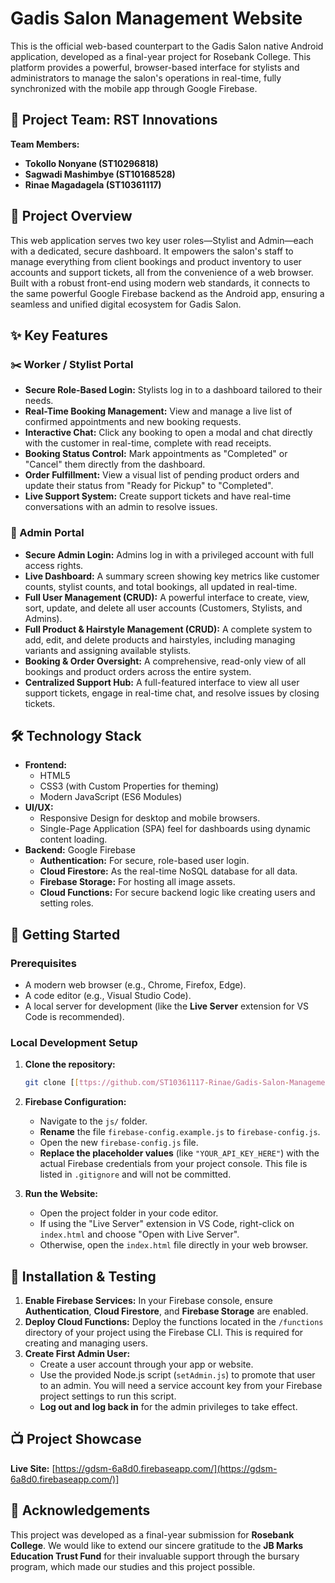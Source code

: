 # Gadis Salon Management Website

This is the official web-based counterpart to the Gadis Salon native Android application, developed as a final-year project for Rosebank College. This platform provides a powerful, browser-based interface for stylists and administrators to manage the salon's operations in real-time, fully synchronized with the mobile app through Google Firebase.

## 👥 Project Team: RST Innovations

**Team Members:**

* **Tokollo Nonyane (ST10296818)**
* **Sagwadi Mashimbye (ST10168528)**
* **Rinae Magadagela (ST10361117)**

## 🌟 Project Overview

This web application serves two key user roles—Stylist and Admin—each with a dedicated, secure dashboard. It empowers the salon's staff to manage everything from client bookings and product inventory to user accounts and support tickets, all from the convenience of a web browser. Built with a robust front-end using modern web standards, it connects to the same powerful Google Firebase backend as the Android app, ensuring a seamless and unified digital ecosystem for Gadis Salon.

## ✨ Key Features

### ✂️ Worker / Stylist Portal

* **Secure Role-Based Login:** Stylists log in to a dashboard tailored to their needs.
* **Real-Time Booking Management:** View and manage a live list of confirmed appointments and new booking requests.
* **Interactive Chat:** Click any booking to open a modal and chat directly with the customer in real-time, complete with read receipts.
* **Booking Status Control:** Mark appointments as "Completed" or "Cancel" them directly from the dashboard.
* **Order Fulfillment:** View a visual list of pending product orders and update their status from "Ready for Pickup" to "Completed".
* **Live Support System:** Create support tickets and have real-time conversations with an admin to resolve issues.

### 🔐 Admin Portal

* **Secure Admin Login:** Admins log in with a privileged account with full access rights.
* **Live Dashboard:** A summary screen showing key metrics like customer counts, stylist counts, and total bookings, all updated in real-time.
* **Full User Management (CRUD):** A powerful interface to create, view, sort, update, and delete all user accounts (Customers, Stylists, and Admins).
* **Full Product & Hairstyle Management (CRUD):** A complete system to add, edit, and delete products and hairstyles, including managing variants and assigning available stylists.
* **Booking & Order Oversight:** A comprehensive, read-only view of all bookings and product orders across the entire system.
* **Centralized Support Hub:** A full-featured interface to view all user support tickets, engage in real-time chat, and resolve issues by closing tickets.

## 🛠️ Technology Stack

* **Frontend:**
    * HTML5
    * CSS3 (with Custom Properties for theming)
    * Modern JavaScript (ES6 Modules)
* **UI/UX:**
    * Responsive Design for desktop and mobile browsers.
    * Single-Page Application (SPA) feel for dashboards using dynamic content loading.
* **Backend:** Google Firebase
    * **Authentication:** For secure, role-based user login.
    * **Cloud Firestore:** As the real-time NoSQL database for all data.
    * **Firebase Storage:** For hosting all image assets.
    * **Cloud Functions:** For secure backend logic like creating users and setting roles.

## 🚀 Getting Started

### Prerequisites

* A modern web browser (e.g., Chrome, Firefox, Edge).
* A code editor (e.g., Visual Studio Code).
* A local server for development (like the **Live Server** extension for VS Code is recommended).

### Local Development Setup

1.  **Clone the repository:**

    ```bash
    git clone [[ttps://github.com/ST10361117-Rinae/Gadis-Salon-Management-System-Website-](https://github.com/ST10361117-Rinae/Gadis-Salon-Management-System-Website-)]
    ```

2.  **Firebase Configuration:**
    * Navigate to the `js/` folder.
    * **Rename** the file `firebase-config.example.js` to `firebase-config.js`.
    * Open the new `firebase-config.js` file.
    * **Replace the placeholder values** (like `"YOUR_API_KEY_HERE"`) with the actual Firebase credentials from your project console. This file is listed in `.gitignore` and will not be committed.

3.  **Run the Website:**
    * Open the project folder in your code editor.
    * If using the "Live Server" extension in VS Code, right-click on `index.html` and choose "Open with Live Server".
    * Otherwise, open the `index.html` file directly in your web browser.

## 🧪 Installation & Testing

1.  **Enable Firebase Services:** In your Firebase console, ensure **Authentication**, **Cloud Firestore**, and **Firebase Storage** are enabled.
2.  **Deploy Cloud Functions:** Deploy the functions located in the `/functions` directory of your project using the Firebase CLI. This is required for creating and managing users.
3.  **Create First Admin User:**
    * Create a user account through your app or website.
    * Use the provided Node.js script (`setAdmin.js`) to promote that user to an admin. You will need a service account key from your Firebase project settings to run this script.
    * **Log out and log back in** for the admin privileges to take effect.

## 📺 Project Showcase

**Live Site:** [https://gdsm-6a8d0.firebaseapp.com/](https://gdsm-6a8d0.firebaseapp.com/)]

## 🙏 Acknowledgements

This project was developed as a final-year submission for **Rosebank College**. We would like to extend our sincere gratitude to the **JB Marks Education Trust Fund** for their invaluable support through the bursary program, which made our studies and this project possible.
